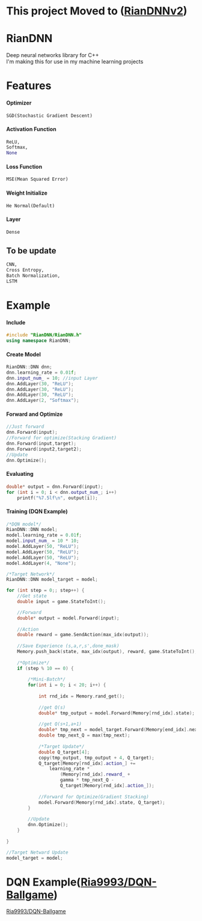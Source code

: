 # This project Moved to ([RianDNNv2](https://github.com/Ria9993/RianDNN))

# RianDNN

Deep neural networks library for C++ <br/>
I'm making this for use in my machine learning projects

# Features

#### Optimizer
```python
SGD(Stochastic Gradient Descent)
```
#### Activation Function
```python
ReLU,
Softmax, 
None
```
#### Loss Function
```python
MSE(Mean Squared Error)
```
#### Weight Initialize
```python
He Normal(Default)
```
#### Layer
```python
Dense
```
## To be update
```python
CNN,
Cross Entropy,
Batch Normalization,
LSTM
```

# Example

#### Include

```cpp
#include "RianDNN/RianDNN.h"
using namespace RianDNN;
```

#### Create Model

```cpp
RianDNN::DNN dnn;
dnn.learning_rate = 0.01f;
dnn.input_num_ = 10; //input Layer
dnn.AddLayer(30, "ReLU");
dnn.AddLayer(30, "ReLU");
dnn.AddLayer(30, "ReLU");
dnn.AddLayer(2, "Softmax");
```
#### Forward and Optimize
```cpp
//Just forward
dnn.Forward(input);
//Forward for optimize(Stacking Gradient)
dnn.Forward(input,target);
dnn.Forward(input2,target2);
//Update
dnn.Optimize();
```
#### Evaluating

```cpp
double* output = dnn.Forward(input);
for (int i = 0; i < dnn.output_num_; i++)
	printf("%7.5lf\n", output[i]);
```

#### Training (DQN Example)
```cpp
/*DQN model*/
RianDNN::DNN model;
model.learning_rate = 0.01f;
model.input_num_ = 10 * 10;
model.AddLayer(50, "ReLU");
model.AddLayer(50, "ReLU");
model.AddLayer(50, "ReLU");
model.AddLayer(4, "None");

/*Target Network*/
RianDNN::DNN model_target = model;
```
```cpp
for (int step = 0;; step++) {
	//Get state
	double input = game.StateToInt();

	//Forward
	double* output = model.Forward(input);
	
	//Action
	double reward = game.SendAction(max_idx(output));
	
	//Save Experience (s,a,r,s',done_mask)
	Memory.push_back(state, max_idx(output), reward, game.StateToInt(), game.End());
	
	/*Optimize*/
	if (step % 10 == 0) {
	
		/*Mini-Batch*/
		for(int i = 0; i < 20; i++) {
		
			int rnd_idx = Memory.rand_get();
			
			//get Q(s)
			double* tmp_output = model.Forward(Memory[rnd_idx].state);
			
			//get Q(s+1,a+1)
			double* tmp_next = model_target.Forward(Memory[end_idx].next_state);
			double tmp_next_Q = max(tmp_next);
			
			/*Target Update*/
			double Q_target[4];
			copy(tmp_output, tmp_output + 4, Q_target);
			Q_target[Memory[rnd_idx].action_] +=
				learning_rate *
					(Memory[rnd_idx].reward_ + 
					gamma * tmp_next_Q -
					Q_target[Memory[rnd_idx].action_]);
					
			//Forward for Optimize(Gradient Stacking)
			model.Forward(Memory[rnd_idx].state, Q_target);
		}
		
		//Update
		dnn.Optimize();
	}
	
}

//Target Netward Update
model_target = model;
```
# DQN Example([Ria9993/DQN-Ballgame](https://github.com/Ria9993/DQN-Ballgame))
[Ria9993/DQN-Ballgame](https://github.com/Ria9993/DQN-Ballgame)
